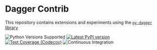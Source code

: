 # Dagger Contrib

This repository contains extensions and experiments using the [`py-dagger` library](https://github.com/larribas/dagger)


![Python Versions Supported](https://img.shields.io/badge/python-3.8+-blue.svg)
[![Latest PyPI version](https://badge.fury.io/py/py-dagger-contrib.svg)](https://badge.fury.io/py/py-dagger-contrib)
[![Test Coverage (Codecov)](https://codecov.io/gh/larribas/dagger-contrib/branch/main/graph/badge.svg?token=fKU68xYUm8)](https://codecov.io/gh/larribas/dagger-contrib)
![Continuous Integration](https://github.com/larribas/dagger-contrib/actions/workflows/continuous-integration.yaml/badge.svg)
